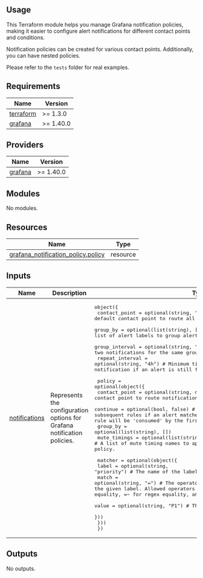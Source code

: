 ## Usage
This Terraform module helps you manage Grafana notification policies, making it easier to configure alert notifications for different contact points and conditions.

Notification policies can be created for various contact points. Additionally, you can have nested policies.

Please refer to the `tests` folder for real examples.
<!-- BEGINNING OF PRE-COMMIT-TERRAFORM DOCS HOOK -->
## Requirements

| Name | Version |
|------|---------|
| <a name="requirement_terraform"></a> [terraform](#requirement\_terraform) | >= 1.3.0 |
| <a name="requirement_grafana"></a> [grafana](#requirement\_grafana) | >= 1.40.0 |

## Providers

| Name | Version |
|------|---------|
| <a name="provider_grafana"></a> [grafana](#provider\_grafana) | >= 1.40.0 |

## Modules

No modules.

## Resources

| Name | Type |
|------|------|
| [grafana_notification_policy.policy](https://registry.terraform.io/providers/grafana/grafana/latest/docs/resources/notification_policy) | resource |

## Inputs

| Name | Description | Type | Default | Required |
|------|-------------|------|---------|:--------:|
| <a name="input_notifications"></a> [notifications](#input\_notifications) | Represents the configuration options for Grafana notification policies. | <pre>object({<br>    contact_point   = optional(string, "Slack")                               # The default contact point to route all unmatched notifications to.<br>    group_by        = optional(list(string), ["grafana_folder", "alertname"]) # A list of alert labels to group alerts into notifications by.<br>    group_interval  = optional(string, "5m")                                  # Minimum time interval between two notifications for the same group.<br>    repeat_interval = optional(string, "4h")                                  # Minimum time interval for re-sending a notification if an alert is still firing.<br><br>    policy = optional(object({<br>      contact_point = optional(string, null) # The contact point to route notifications that match this rule to.<br>      continue      = optional(bool, false)  # Whether to continue matching subsequent rules if an alert matches the current rule. Otherwise, the rule will be 'consumed' by the first policy to match it.<br>      group_by      = optional(list(string), [])<br>      mute_timings  = optional(list(string), []) # A list of mute timing names to apply to alerts that match this policy.<br><br>      matcher = optional(object({<br>        label = optional(string, "priority") # The name of the label to match against.<br>        match = optional(string, "=")        # The operator to apply when matching values of the given label. Allowed operators are = for equality, != for negated equality, =~ for regex equality, and !~ for negated regex equality.<br>        value = optional(string, "P1")       # The label value to match against.<br>      }))<br>    }))<br>  })</pre> | `{}` | no |

## Outputs

No outputs.
<!-- END OF PRE-COMMIT-TERRAFORM DOCS HOOK -->
